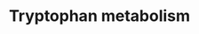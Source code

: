 ---
annotations:
- id: PW:0000054
  parent: classic metabolic pathway
  type: Pathway Ontology
  value: tryptophan metabolic pathway
authors:
- L.M.Ferrante
- MaintBot
- Khanspers
- Egonw
- Ddigles
- Fehrhart
citedin:
- link: PMC3650681
  title: Microarray analyses reveal novel targets of exercise-induced stress resistance
    in the dorsal raphe nucleus (2013)
description: This pathway describes the metabolism of tryptophan, an essential amino
  acid. This pathway was originally converted from rat to human, using ortholog information.
  Original pathway was created by Sebastien Burel.
last-edited: 2019-06-24
organisms:
- Rattus norvegicus
redirect_from:
- /index.php/Pathway:WP270
- /instance/WP270
- /instance/WP270_rr104907
revision: r104907
schema-jsonld:
- '@context': https://schema.org/
  '@id': https://wikipathways.github.io/pathways/WP270.html
  '@type': Dataset
  creator:
    '@type': Organization
    name: WikiPathways
  description: This pathway describes the metabolism of tryptophan, an essential amino
    acid. This pathway was originally converted from rat to human, using ortholog
    information. Original pathway was created by Sebastien Burel.
  keywords:
  - 2-Aminophenol
  - 4,6-Dihydroxyquinoline
  - 4-(2-Amino-5-hydroxyphenyl)-2,4-dioxobutanoate
  - 5-Hydroxykynurenamine
  - 5-Hydroxykynurenine
  - 6-Hydroxykynurenate
  - AFMID
  - Aadat
  - Aanat
  - Abp1
  - Acat1
  - Acetyl-CoA
  - Acmsd
  - Aldh1a1
  - Aldh1a2
  - Aldh2
  - Aldh3a2
  - Aldh9a1
  - Aox1
  - Asmt
  - C00332
  - C00877
  - C01144
  - Cat
  - Cyp19a1
  - Cyp1a1
  - Cyp1a2
  - Cyp1b1
  - Cyp2a1
  - Cyp2a2
  - Cyp2b15
  - Cyp2c80
  - Cyp2d2
  - Cyp2e1
  - Cyp2f4
  - Cyp2j4
  - Cyp4f1
  - Cyp7b1
  - Dd5
  - Ddc
  - Dhcr24
  - Echs1
  - Formylkynurenine
  - Gcdh
  - Haao
  - Hadh
  - Hsd17b10
  - Ido1
  - Indole
  - Indole-3-acetamide
  - Indolelactate
  - Indolepyruvate
  - Inmt
  - Kynu
  - Kynurenate
  - L-Kynurenine
  - L-Tryptophan
  - Maob
  - Mdm2
  - Melatonin
  - N-Acetylindoxyl
  - N-Acetylisatin
  - Ogdh
  - Prmt1
  - Quinolinate
  - Rnf25
  - Tdo2
  - Tph1
  - Tryptamine
  - Ube3a
  - Wars
  license: CC0
  name: Tryptophan metabolism
seo: CreativeWork
title: Tryptophan metabolism
wpid: WP270
---